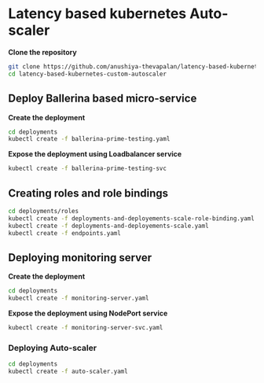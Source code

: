 # Latency based kubernetes Auto-scaler

**Clone the repository**
```bash
git clone https://github.com/anushiya-thevapalan/latency-based-kubernetes-custom-autoscaler
cd latency-based-kubernetes-custom-autoscaler
```

## Deploy Ballerina based micro-service

**Create the deployment**
```bash
cd deployments
kubectl create -f ballerina-prime-testing.yaml
```

**Expose the deployment using Loadbalancer service**
```bash
kubectl create -f ballerina-prime-testing-svc
```

## Creating roles and role bindings
```bash
cd deployments/roles
kubectl create -f deployments-and-deployements-scale-role-binding.yaml
kubectl create -f deployments-and-deployements-scale.yaml
kubectl create -f endpoints.yaml
```
## Deploying monitoring server

**Create the deployment**
```bash
cd deployments
kubectl create -f monitoring-server.yaml
```

**Expose the deployment using NodePort service**
```bash
kubectl create -f monitoring-server-svc.yaml
```

### Deploying Auto-scaler

```bash
cd deployments
kubectl create -f auto-scaler.yaml
```
